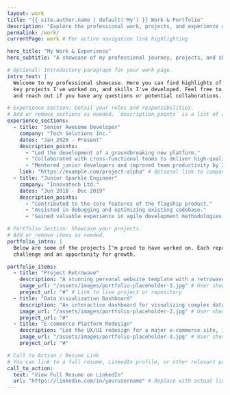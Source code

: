 ```yaml
---
layout: work
title: "{{ site.author.name | default('My') }} Work & Portfolio"
description: "Explore the professional work, projects, and experience of {{ site.author.name | default('me') }}."
permalink: /work/
currentPage: work # For active navigation link highlighting

hero_title: "My Work & Experience"
hero_subtitle: "A showcase of my professional journey, projects, and skills."

# Optional: Introductory paragraph for your work page.
intro_text: |
  Welcome to my professional showcase. Here you can find highlights of my career, 
  key projects I've worked on, and skills I've developed. Feel free to explore 
  and reach out if you have any questions or potential collaborations.

# Experience Section: Detail your roles and responsibilities.
# Add or remove sections as needed. `description_points` is a list of achievements/responsibilities.
experience_sections:
  - title: "Senior Awesome Developer"
    company: "Tech Solutions Inc."
    dates: "Jan 2020 - Present"
    description_points:
      - "Led the development of a groundbreaking new platform."
      - "Collaborated with cross-functional teams to deliver high-quality products."
      - "Mentored junior developers and improved team productivity by 20%."
    link: "https://example.com/project-alpha" # Optional link to company or project
  - title: "Junior Sparkle Engineer"
    company: "Innovatech Ltd."
    dates: "Jun 2018 - Dec 2019"
    description_points:
      - "Contributed to the core features of the flagship product."
      - "Assisted in debugging and optimizing existing codebase."
      - "Gained valuable experience in agile development methodologies."

# Portfolio Section: Showcase your projects.
# Add or remove items as needed.
portfolio_intro: |
  Below are some of the projects I'm proud to have worked on. Each represents a unique 
  challenge and an opportunity for growth.

portfolio_items:
  - title: "Project Retrowave"
    description: "A stunning personal website template with a retrowave aesthetic, built with Eleventy and Tailwind CSS."
    image_url: "/assets/images/portfolio-placeholder-1.jpg" # User should replace with their image (e.g., 600x400px)
    project_url: "#" # Link to live project or repository
  - title: "Data Visualization Dashboard"
    description: "An interactive dashboard for visualizing complex datasets, helping users gain insights quickly."
    image_url: "/assets/images/portfolio-placeholder-2.jpg" # User should replace with their image
    project_url: "#"
  - title: "E-commerce Platform Redesign"
    description: "Led the UX/UI redesign for a major e-commerce site, improving conversion rates by 15%."
    image_url: "/assets/images/portfolio-placeholder-3.jpg" # User should replace with their image
    project_url: "#"

# Call to Action / Resume Link
# You can link to a full resume, LinkedIn profile, or other relevant professional page.
call_to_action:
  text: "View Full Resume on LinkedIn"
  url: "https://linkedin.com/in/yourusername" # Replace with actual link
---
```


<!-- 
  You can also add more content directly here in Markdown if the front matter sections 
  don't cover everything you want to showcase. This content will be rendered by 
  `{{ content | safe }}` in the work.njk layout. 
-->
